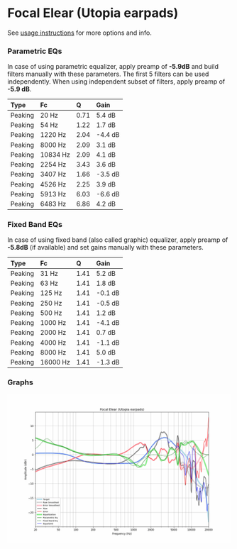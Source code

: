 # Focal Elear (Utopia earpads)
See [usage instructions](https://github.com/jaakkopasanen/AutoEq#usage) for more options and info.

### Parametric EQs
In case of using parametric equalizer, apply preamp of **-5.9dB** and build filters manually
with these parameters. The first 5 filters can be used independently.
When using independent subset of filters, apply preamp of **-5.9 dB**.

| Type    | Fc       |    Q | Gain    |
|:--------|:---------|:-----|:--------|
| Peaking | 20 Hz    | 0.71 | 5.4 dB  |
| Peaking | 54 Hz    | 1.22 | 1.7 dB  |
| Peaking | 1220 Hz  | 2.04 | -4.4 dB |
| Peaking | 8000 Hz  | 2.09 | 3.1 dB  |
| Peaking | 10834 Hz | 2.09 | 4.1 dB  |
| Peaking | 2254 Hz  | 3.43 | 3.6 dB  |
| Peaking | 3407 Hz  | 1.66 | -3.5 dB |
| Peaking | 4526 Hz  | 2.25 | 3.9 dB  |
| Peaking | 5913 Hz  | 6.03 | -6.6 dB |
| Peaking | 6483 Hz  | 6.86 | 4.2 dB  |

### Fixed Band EQs
In case of using fixed band (also called graphic) equalizer, apply preamp of **-5.8dB**
(if available) and set gains manually with these parameters.

| Type    | Fc       |    Q | Gain    |
|:--------|:---------|:-----|:--------|
| Peaking | 31 Hz    | 1.41 | 5.2 dB  |
| Peaking | 63 Hz    | 1.41 | 1.8 dB  |
| Peaking | 125 Hz   | 1.41 | -0.1 dB |
| Peaking | 250 Hz   | 1.41 | -0.5 dB |
| Peaking | 500 Hz   | 1.41 | 1.2 dB  |
| Peaking | 1000 Hz  | 1.41 | -4.1 dB |
| Peaking | 2000 Hz  | 1.41 | 0.7 dB  |
| Peaking | 4000 Hz  | 1.41 | -1.1 dB |
| Peaking | 8000 Hz  | 1.41 | 5.0 dB  |
| Peaking | 16000 Hz | 1.41 | -1.3 dB |

### Graphs
![](./Focal%20Elear%20(Utopia%20earpads).png)